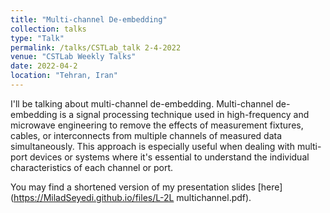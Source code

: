 ```yaml
---
title: "Multi-channel De-embedding"
collection: talks
type: "Talk"
permalink: /talks/CSTLab_talk 2-4-2022
venue: "CSTLab Weekly Talks"
date: 2022-04-2
location: "Tehran, Iran"
---
```



I'll be talking about multi-channel de-embedding. Multi-channel de-embedding is a signal processing technique used in high-frequency and microwave engineering to remove the effects of measurement fixtures, cables, or interconnects from multiple channels of measured data simultaneously. This approach is especially useful when dealing with multi-port devices or systems where it's essential to understand the individual characteristics of each channel or port.

You may find a shortened version of my presentation slides [here](https://MiladSeyedi.github.io/files/L-2L multichannel.pdf).
